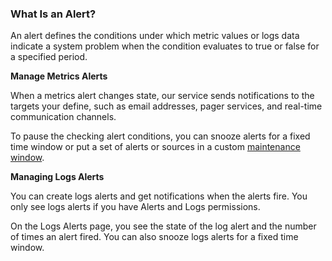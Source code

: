 ### What Is an Alert?

An alert defines the conditions under which metric values or logs data indicate a system problem when the condition evaluates to true or false for a specified period. 

**Manage Metrics Alerts**
 
 When a metrics alert changes state, our service sends notifications to the targets your define, such as email addresses, pager services, and real-time communication channels.

To pause the checking alert conditions, you can snooze alerts for a fixed time window or put a set of alerts or sources in a custom [maintenance window](https://docs.wavefront.com/maintenance_windows_managing.html#creating-a-maintenance-window).

**Managing Logs Alerts**

You can create logs alerts and get notifications when the alerts fire. You only see logs alerts if you have Alerts and Logs permissions.

On the Logs Alerts page, you see the state of the log alert and the number of times an alert fired. You can also snooze logs alerts for a fixed time window.